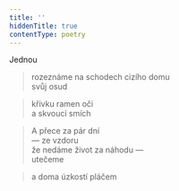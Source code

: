 ```yaml
---
title: ''
hiddenTitle: true
contentType: poetry
---
```


<section>

>   

</section>

<section>

>   

</section>

<section>

Jednou

> rozeznáme na schodech cizího domu  
> svůj osud

</section>

<section>

> křivku ramen oči  
> a skvoucí smích

</section>

<section>

> A přece za pár dní  
> — ze vzdoru  
> že nedáme život za náhodu —  
> utečeme

</section>

<section>

> a doma úzkostí pláčem

</section>
